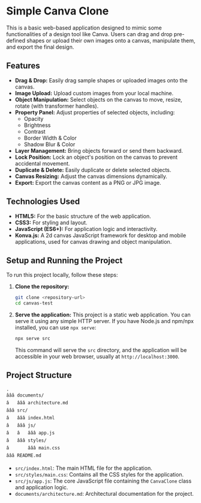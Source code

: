 # Simple Canva Clone
This is a basic web-based application designed to mimic some functionalities of a design tool like Canva. Users can drag and drop pre-defined shapes or upload their own images onto a canvas, manipulate them, and export the final design.
## Features
-   **Drag & Drop:** Easily drag sample shapes or uploaded images onto the canvas.
-   **Image Upload:** Upload custom images from your local machine.
-   **Object Manipulation:** Select objects on the canvas to move, resize, rotate (with transformer handles).
-   **Property Panel:** Adjust properties of selected objects, including:
    *   Opacity
    *   Brightness
    *   Contrast
    *   Border Width & Color
    *   Shadow Blur & Color
-   **Layer Management:** Bring objects forward or send them backward.
-   **Lock Position:** Lock an object's position on the canvas to prevent accidental movement.
-   **Duplicate & Delete:** Easily duplicate or delete selected objects.
-   **Canvas Resizing:** Adjust the canvas dimensions dynamically.
-   **Export:** Export the canvas content as a PNG or JPG image.
## Technologies Used
*   **HTML5:** For the basic structure of the web application.
*   **CSS3:** For styling and layout.
*   **JavaScript (ES6+):** For application logic and interactivity.
*   **Konva.js:** A 2d canvas JavaScript framework for desktop and mobile applications, used for canvas drawing and object manipulation.
## Setup and Running the Project
To run this project locally, follow these steps:
1.  **Clone the repository:**
    ```bash
    git clone <repository-url>
    cd canvas-test
    ```
2.  **Serve the application:**
    This project is a static web application. You can serve it using any simple HTTP server. If you have Node.js and npm/npx installed, you can use `npx serve`:
    ```bash
    npx serve src
    ```
    This command will serve the `src` directory, and the application will be accessible in your web browser, usually at `http://localhost:3000`.
## Project Structure
```
.
âââ documents/
â   âââ architecture.md
âââ src/
â   âââ index.html
â   âââ js/
â   â   âââ app.js
â   âââ styles/
â       âââ main.css
âââ README.md
```
*   `src/index.html`: The main HTML file for the application.
*   `src/styles/main.css`: Contains all the CSS styles for the application.
*   `src/js/app.js`: The core JavaScript file containing the `CanvaClone` class and application logic.
*   `documents/architecture.md`: Architectural documentation for the project.